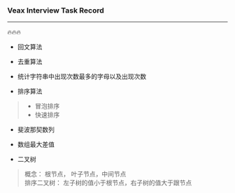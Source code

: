 ### Veax Interview Task Record

***

:fire::fire::fire:

- 回文算法

- 去重算法

- 统计字符串中出现次数最多的字母以及出现次数

- 排序算法
> - 冒泡排序
> - 快速排序

- 斐波那契数列

- 数组最大差值

- 二叉树
> 概念： 根节点， 叶子节点，中间节点 <br/>
> 排序二叉树： 左子树的值小于根节点，右子树的值大于跟节点
